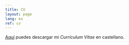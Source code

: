 ```yaml
---
title: CV
layout: page
lang: es
ref: cv
---
```


[Aquí]( https://mega.nz/#!ossGRLBa!Ix0tM3cRKe_0Q6vG0_2uy86UQw09cHwTQ0jmWOTfN9o ) puedes descargar mi *Currículum Vitae* en castellano.

